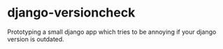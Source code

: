 # django-versioncheck

Prototyping a small django app which tries to be annoying if your django version is outdated.
